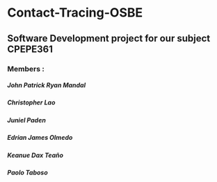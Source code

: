 # Contact-Tracing-OSBE
## Software Development project for our subject CPEPE361
### Members :
##### John Patrick Ryan Mandal
##### Christopher Lao
##### Juniel Paden
##### Edrian James Olmedo
##### Keanue Dax Teaño
##### Paolo Taboso
